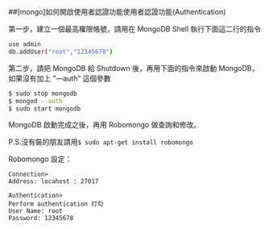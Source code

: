 ##[mongo]如何開啟使用者認證功能使用者認證功能(Authentication)

第一步，建立一個最高權限帳號，請用在 MongoDB Shell 執行下面這二行的指令

```bash
use admin
db.addUser("root","12345678")
```
第二步，請把 MongoDB 給 Shutdown 後，再用下面的指令來啟動  MongoDB，如果沒有加上 "—auth” 這個參數

```bash
$ sudo stop mongodb
$ mongod --auth
$ sudo start mongodb
```

MongoDB 啟動完成之後，再用 Robomongo 做查詢和修改。

P.S.沒有裝的朋友請用`$ sudo apt-get install robomongo`

Robomongo 設定：

    Connection>
    Address: locahost : 27017
    
    Authentication>
    Perform authentication 打勾
    User Name: root
    Password: 12345678



